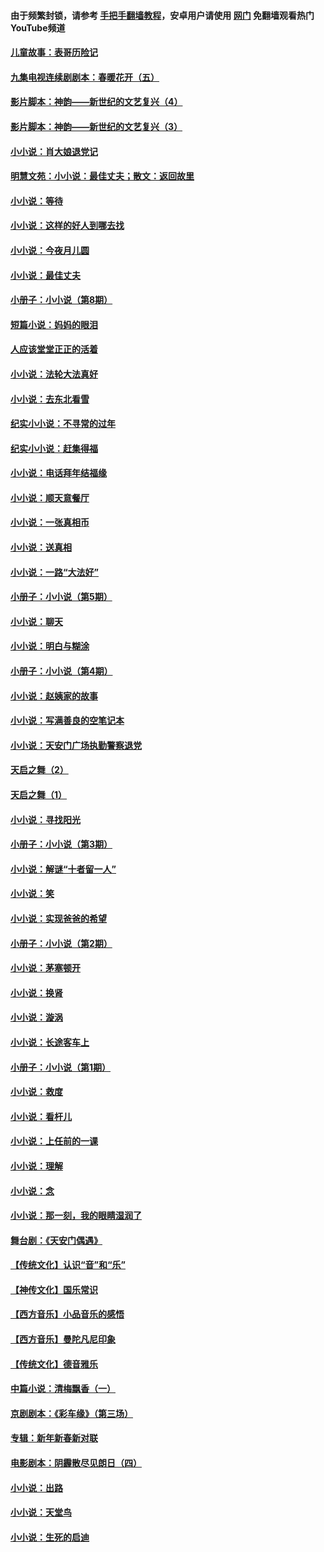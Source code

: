 #### 由于频繁封锁，请参考 [手把手翻墙教程](https://github.com/gfw-breaker/guides/wiki/)，安卓用户请使用 [网门](https://github.com/gfw-breaker/nogfw/blob/master/dl.md?t=06121401) 免翻墙观看热门YouTube频道 

#### [儿童故事：表哥历险记](../pages/328/383535.md?t=06121401) 

#### [九集电视连续剧剧本：春暖花开（五）](../pages/328/275919.md?t=06121401) 

#### [影片脚本：神韵——新世纪的文艺复兴（4）](../pages/328/266089.md?t=06121401) 

#### [影片脚本：神韵——新世纪的文艺复兴（3）](../pages/328/266087.md?t=06121401) 

#### [小小说：肖大娘退党记](../pages/328/239807.md?t=06121401) 

#### [明慧文苑：小小说：最佳丈夫；散文：返回故里](../pages/328/3439.md?t=06121401) 

#### [小小说：等待](../pages/328/223927.md?t=06121401) 

#### [小小说：这样的好人到哪去找](../pages/328/209396.md?t=06121401) 

#### [小小说：今夜月儿圆](../pages/328/193588.md?t=06121401) 

#### [小小说：最佳丈夫](../pages/328/190938.md?t=06121401) 

#### [小册子：小小说（第8期）](../pages/328/188202.md?t=06121401) 

#### [短篇小说：妈妈的眼泪](../pages/328/187712.md?t=06121401) 

#### [人应该堂堂正正的活着](../pages/328/182430.md?t=06121401) 

#### [小小说：法轮大法真好](../pages/328/174669.md?t=06121401) 

#### [小小说：去东北看雪](../pages/328/173882.md?t=06121401) 

#### [纪实小小说：不寻常的过年](../pages/328/173187.md?t=06121401) 

#### [纪实小小说：赶集得福](../pages/328/172652.md?t=06121401) 

#### [小小说：电话拜年结福缘](../pages/328/172533.md?t=06121401) 

#### [小小说：顺天意餐厅](../pages/328/170182.md?t=06121401) 

#### [小小说：一张真相币](../pages/328/169410.md?t=06121401) 

#### [小小说：送真相](../pages/328/166713.md?t=06121401) 

#### [小小说：一路“大法好”](../pages/328/162016.md?t=06121401) 

#### [小册子：小小说（第5期）](../pages/328/161131.md?t=06121401) 

#### [小小说：聊天](../pages/328/159640.md?t=06121401) 

#### [小小说：明白与糊涂](../pages/328/158101.md?t=06121401) 

#### [小册子：小小说（第4期）](../pages/328/158006.md?t=06121401) 

#### [小小说：赵姨家的故事](../pages/328/157843.md?t=06121401) 

#### [小小说：写满善良的空笔记本](../pages/328/157382.md?t=06121401) 

#### [小小说：天安门广场执勤警察退党](../pages/328/156982.md?t=06121401) 

#### [天启之舞（2）](../pages/328/153440.md?t=06121401) 

#### [天启之舞（1）](../pages/328/153439.md?t=06121401) 

#### [小小说：寻找阳光](../pages/328/153065.md?t=06121401) 

#### [小册子：小小说（第3期）](../pages/328/151715.md?t=06121401) 

#### [小小说：解谜“十者留一人”](../pages/328/148967.md?t=06121401) 

#### [小小说：笑](../pages/328/148905.md?t=06121401) 

#### [小小说：实现爸爸的希望](../pages/328/148096.md?t=06121401) 

#### [小册子：小小说（第2期）](../pages/328/147214.md?t=06121401) 

#### [小小说：茅塞顿开](../pages/328/147030.md?t=06121401) 

#### [小小说：换肾](../pages/328/146770.md?t=06121401) 

#### [小小说：漩涡](../pages/328/146683.md?t=06121401) 

#### [小小说：长途客车上](../pages/328/145076.md?t=06121401) 

#### [小册子：小小说（第1期）](../pages/328/143963.md?t=06121401) 

#### [小小说：救度](../pages/328/143927.md?t=06121401) 

#### [小小说：看杆儿](../pages/328/142137.md?t=06121401) 

#### [小小说：上任前的一课](../pages/328/140808.md?t=06121401) 

#### [小小说：理解](../pages/328/140476.md?t=06121401) 

#### [小小说：念](../pages/328/139513.md?t=06121401) 

#### [小小说：那一刻，我的眼睛湿润了](../pages/328/138476.md?t=06121401) 

#### [舞台剧：《天安门偶遇》](../pages/328/117155.md?t=06121401) 

#### [【传统文化】认识“音”和“乐”](../pages/328/108667.md?t=06121401) 

#### [【神传文化】国乐常识](../pages/328/104225.md?t=06121401) 

#### [【西方音乐】小品音乐的感悟](../pages/328/102924.md?t=06121401) 

#### [【西方音乐】曼陀凡尼印象](../pages/328/102922.md?t=06121401) 

#### [【传统文化】德音雅乐](../pages/328/102923.md?t=06121401) 

#### [中篇小说：清梅飘香（一）](../pages/328/101058.md?t=06121401) 

#### [京剧剧本：《彩车缘》（第三场）](../pages/328/96434.md?t=06121401) 

#### [专辑：新年新春新对联](../pages/328/94991.md?t=06121401) 

#### [电影剧本：阴霾散尽见朗日（四）](../pages/328/87081.md?t=06121401) 

#### [小小说：出路](../pages/328/84848.md?t=06121401) 

#### [小小说：天堂鸟](../pages/328/83084.md?t=06121401) 

#### [小小说：生死的启迪](../pages/328/70977.md?t=06121401) 

